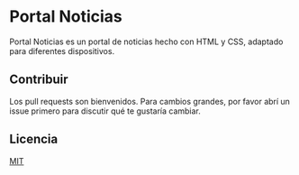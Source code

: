 # Portal Noticias

Portal Noticias es un portal de noticias hecho con HTML y CSS, adaptado para diferentes dispositivos.

## Contribuir

Los pull requests son bienvenidos. Para cambios grandes, por favor abrí un issue primero para discutir qué te gustaría cambiar.

## Licencia

[MIT](https://choosealicense.com/licenses/mit/)
